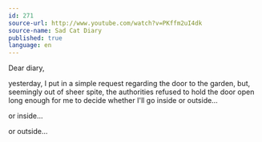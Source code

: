 ```yaml
---
id: 271
source-url: http://www.youtube.com/watch?v=PKffm2uI4dk
source-name: Sad Cat Diary
published: true
language: en
---
```

Dear diary,

yesterday, I put in a simple request regarding the door to the garden, but, seemingly out of sheer spite, the authorities refused to hold the door open long enough for me to decide whether I'll go inside or outside…

or inside…

or outside…
